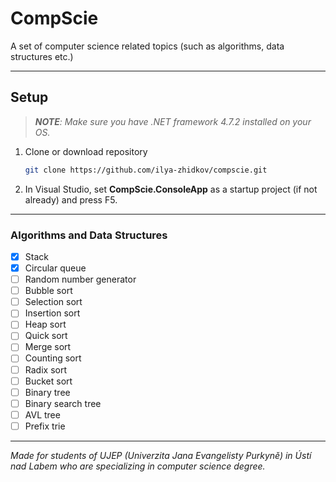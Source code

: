 ﻿# CompScie

A set of computer science related topics (such as algorithms, data structures etc.)

---

## Setup

> _**NOTE**: Make sure you have .NET framework 4.7.2 installed on your OS._

1. Clone or download repository
   
    ```bash
    git clone https://github.com/ilya-zhidkov/compscie.git
    ```

2. In Visual Studio, set **CompScie.ConsoleApp** as a startup project (if not already) and press F5.

---

### Algorithms and Data Structures

- [x] Stack
- [x] Circular queue
- [ ] Random number generator
- [ ] Bubble sort
- [ ] Selection sort
- [ ] Insertion sort
- [ ] Heap sort
- [ ] Quick sort
- [ ] Merge sort
- [ ] Counting sort
- [ ] Radix sort
- [ ] Bucket sort
- [ ] Binary tree
- [ ] Binary search tree
- [ ] AVL tree
- [ ] Prefix trie

---

*Made for students of UJEP (Univerzita Jana Evangelisty Purkyně) in Ústí nad Labem who are specializing in computer science degree.*
